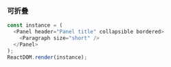 ### 可折叠

<!--start-code-->

```js
const instance = (
  <Panel header="Panel title" collapsible bordered>
    <Paragraph size="short" />
  </Panel>
);
ReactDOM.render(instance);
```

<!--end-code-->
